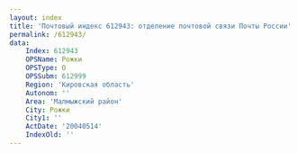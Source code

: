 ```yaml
---
layout: index
title: 'Почтовый индекс 612943: отделение почтовой связи Почты России'
permalink: /612943/
data:
    Index: 612943
    OPSName: Рожки
    OPSType: О
    OPSSubm: 612999
    Region: 'Кировская область'
    Autonom: ''
    Area: 'Малмыжский район'
    City: Рожки
    City1: ''
    ActDate: '20040514'
    IndexOld: ''
---
```

